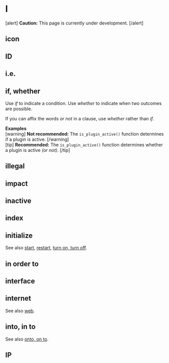 # I

[alert] **Caution:** This page is currently under development. [/alert]

## icon
## ID
## i.e.
## if, whether

Use *if* to indicate a condition. Use *whether* to indicate when two outcomes are possible.

If you can affix the words *or not* in a clause, use *whether* rather than *if*.

**Examples**  
[warning] **Not recommended:** The `is_plugin_active()` function determines if a plugin is active. [/warning]  
[tip] **Recommended:** The `is_plugin_active()` function determines whether a plugin is active *(or not)*. [/tip]  

## illegal
## impact
## inactive
## index
## initialize


See also [start](), [restart](), [turn on, turn off]().

## in order to
## interface
## internet


See also [web]().

## into, in to


See also [onto, on to](o.md).

## IP
